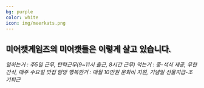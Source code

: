 ```yaml
---
bg: purple
color: white
icon: img/meerkats.png
---
```

<style>
   @import url(//fonts.googleapis.com/earlyaccess/jejugothic.css);
   .jg{
   font-family: 'Jeju Gothic', sans-serif; 
   text-shadow: 2px 2px 2px gray;
   }
   
</style>


<div>
  <h2 class="jg">미어캣게임즈의 미어캣들은 이렇게 살고 있습니다.</h2>
  </div>
<div>
   <span>
      <i class="fa fa-camera-retro fa-5x"></i>
      <i>일하는거 : 주5일 근무, 탄력근무(9~11시 출근, 8시간 근무)</i>
   </span>
   <span>
     <i class="fa fa-camera-retro fa-5x"></i>
     <i>먹는거 : 중-석식 제공, 무한 간식, 매주 수요일 맛집 탐방</i>
  </span>
  <span>
     <i class="fa fa-camera-retro fa-5x"></i>
     <i>행복한거 : 매월 10만원 문화비 지원, 기념일 선물지급-조기퇴근</i> 
  </span>
</div>

